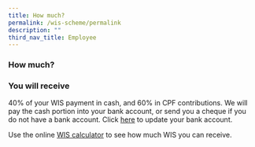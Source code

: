 ```yaml
---
title: How much?
permalink: /wis-scheme/permalink
description: ""
third_nav_title: Employee
---
```

### How much?

### You will receive
40% of your WIS payment in cash, and 60% in CPF contributions. We will pay the cash portion into your bank account, or send you a cheque if you do not have a bank account. Click [here](https://www.workfare.gov.sg/app/Home/Index?returnUrl=/PaymentInstructions/Edit) to update your bank account.

Use the online [WIS calculator](https://www.workfare.gov.sg/Pages/Calculator.aspx) to see how much WIS you can receive.